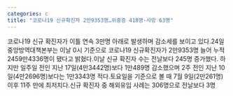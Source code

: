 ```yaml
---
categories: c
title: "코로나19 신규확진자 2만9353명…위중증 418명·사망 63명"
---
```

코로나19 신규 확진자가 이틀 연속 3만명 아래로 발생하며 감소세를 보이고 있다.24일 중앙방역대책본부는 이날 0시 기준으로 코로나19 신규확진자가 2만9353명 늘어 누적 2459만4336명이 됐다고 밝혔다.이날 신규 확진자 수는 전날보다 245명 증가했다. 하지만 일주일 전인 지난 17일(4만3442명)보다 1만489명 감소했으며 2주 전인 지난 10일(4만2696명)보다는 1만3343명 적다.토요일을 기준으로 볼 때 7월 9일(2만261명) 이후 11주 만에 최저치다.신규 확진자 중 해외유입 사례는 306명으로 전날보다 3명